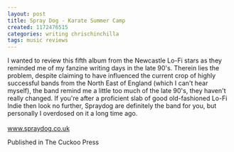 ```yaml
---
layout: post
title: Spray Dog - Karate Summer Camp
created: 1172476515
categories: writing chrischinchilla
tags: music reviews
---
```


I wanted to review this fifth album from the Newcastle Lo-Fi stars as they reminded me of my fanzine writing days in the late 90's. Therein lies the problem, despite claiming to have influenced the current crop of highly successful bands from the North East of England (which I can't hear myself), the band remind me a little too much of the late 90's, they haven't really changed. If you're after a proficient slab of good old-fashioned Lo-Fi Indie then look no further, Spraydog are definitely the band for you, but personally I overdosed on it a long time ago.<br><br><a href=http://www.spraydog.co.uk target=_blank>www.spraydog.co.uk</a>

Published in The Cuckoo Press
